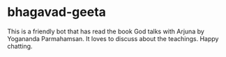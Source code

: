# bhagavad-geeta
This is a friendly bot that has read the book God talks with Arjuna by Yogananda Parmahamsan. It loves to discuss about the teachings. Happy chatting.
